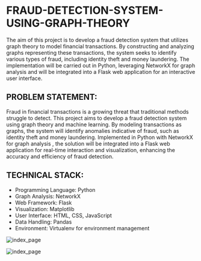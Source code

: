 # FRAUD-DETECTION-SYSTEM-USING-GRAPH-THEORY

The aim of this project is to develop a fraud detection system that
utilizes graph theory to model financial transactions. By
constructing and analyzing graphs representing these
transactions, the system seeks to identify various types of fraud, including identity theft and money laundering. The implementation
will be carried out in Python, leveraging NetworkX for graph
analysis and will be integrated into a Flask web application for an
interactive user interface. 

## PROBLEM STATEMENT:
Fraud in financial transactions is a growing threat that traditional
methods struggle to detect. This project aims to develop a fraud
detection system using graph theory and machine learning. By
modeling transactions as graphs, the system will identify
anomalies indicative of fraud, such as identity theft and money
laundering. Implemented in Python with NetworkX for graph
analysis , the solution will be integrated into a Flask web
application for real-time interaction and visualization, enhancing
the accuracy and efficiency of fraud detection. 

## TECHNICAL STACK:
- Programming Language: Python
- Graph Analysis: NetworkX
- Web Framework: Flask
- Visualization: Matplotlib
- User Interface: HTML, CSS, JavaScript
- Data Handling: Pandas
- Environment: Virtualenv for environment management

![index_page](index.png)

![index_page](index.png)

